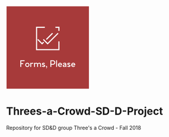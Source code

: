 ![Alt text](static/img/logo.PNG?raw=true "LOGO")
# Threes-a-Crowd-SD-D-Project
Repository for SD&amp;D group Three's a Crowd - Fall 2018
